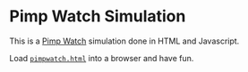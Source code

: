 # Pimp Watch Simulation

This is a [Pimp Watch](https://www.google.es/search?q=pimp+watch) simulation done in HTML and Javascript.

Load [`pimpwatch.html`](https://github.com/diegolagoglez/pimpwatch/blob/master/pimpwatch.html) into a browser and have fun.
